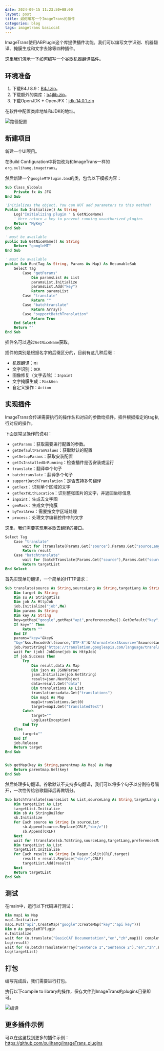```yaml
---
date: 2024-09-15 11:23:50+08:00
layout: post
title: 如何编写一个ImageTrans的插件
categories: blog
tags: imagetrans basiccat
---
```


ImageTrans使用ABPlugin这个库提供插件功能。我们可以编写文字识别、机器翻译、掩膜生成和文字去除等四种插件。

这里我们演示一下如何编写一个谷歌机器翻译插件。

## 环境准备

1. 下载B4J 8.9：[B4J.zip](https://github.com/xulihang/misc/releases/download/builds/B4J.zip)。
2. 下载额外的类库：[b4jlib.zip](https://github.com/xulihang/misc/releases/download/builds/b4jlib.zip)。
3. 下载OpenJDK + OpenJFX：[jdk-14.0.1.zip](https://www.b4x.com/b4j/files/java/jdk-14.0.1.zip)


在软件中配置类库地址和JDK的地址。

![路径配置](/album/B4J/path.jpg)


## 新建项目

新建一个UI项目。

在Build Configuration中将包改为和ImageTrans一样的`org.xulihang.imagetrans`。

然后新建一个`googleMTPlugin.bas`的类，包含以下模板内容：

```vb
Sub Class_Globals
	Private fx As JFX
End Sub

'Initializes the object. You can NOT add parameters to this method!
Public Sub Initialize() As String
	Log("Initializing plugin " & GetNiceName)
	' Here return a key to prevent running unauthorized plugins
	Return "MyKey"
End Sub

' must be available
public Sub GetNiceName() As String
	Return "googleMT"
End Sub

' must be available
public Sub Run(Tag As String, Params As Map) As ResumableSub
	Select Tag
		Case "getParams"
			Dim paramsList As List
			paramsList.Initialize
			paramsList.Add("key")
			Return paramsList
		Case "translate"
			Return ""
		Case "batchtranslate"
			Return Array()
		Case "supportBatchTranslation"
			Return True
	End Select
	Return ""
End Sub
```

插件名可以通过`GetNiceName`获取。

插件的类别是根据名字的后缀区分的，目前有这几种后缀：

* 机器翻译：`MT`
* 文字识别：`OCR`
* 图像修复（文字去除）：`Inpaint`
* 文字掩膜生成：`MaskGen`
* 自定义操作：`Action`

## 实现插件

ImageTrans会传递需要执行的操作名和对应的参数给插件。插件根据指定的tag执行对应的操作。

下面是常见操作的说明：

* `getParams`：获取需要进行配置的参数。
* `getDefaultParamValues`：获取默认的配置
* `getSetupParams`：获取安装配置
* `getIsInstalledOrRunning`：检查插件是否安装或运行
* `translate`：翻译单个句子
* `batchtranslate`：翻译多个句子
* `supportBatchTranslation`：是否支持多句翻译
* `getText`：识别单个区域的文字
* `getTextWithLocation`：识别整张图片的文字，并返回坐标信息
* `inpaint`：生成去文字图
* `genMask`：生成文字掩膜
* `byTextArea`：需要按文字区域处理
* `process`：处理文字编辑控件中的文字


这里，我们需要实现用谷歌去翻译的接口。


```vb
Select Tag
	Case "translate"
		wait for (translate(Params.Get("source"),Params.Get("sourceLang"),Params.Get("targetLang"),Params.Get("preferencesMap"))) complete (result As String)
		Return result
	Case "batchtranslate"
		wait for (batchTranslate(Params.Get("source"),Params.Get("sourceLang"),Params.Get("targetLang"),Params.Get("preferencesMap"))) complete (targetList As List)
		Return targetList
End Select
```

首先实现单句翻译，一个简单的HTTP请求：

```vb
Sub translate(source As String,sourceLang As String,targetLang As String,preferencesMap As Map) As ResumableSub
	Dim target As String
	Dim su As StringUtils
	Dim job As HttpJob
	job.Initialize("job",Me)
	Dim params As String
	Dim key As String
	key=getMap("google",getMap("api",preferencesMap)).GetDefault("key","")
	If key="" Then
		Return ""
	End If
	params="key="&key& _
	"&q="&su.EncodeUrl(source,"UTF-8")&"&format=text&source="&sourceLang&"&target="&targetLang
	job.PostString("https://translation.googleapis.com/language/translate/v2",params)
	wait For (job) JobDone(job As HttpJob)
	If job.Success Then
		Try
			Dim result,data As Map
			Dim json As JSONParser
			json.Initialize(job.GetString)
			result=json.NextObject
			data=result.Get("data")
			Dim translations As List
			translations=data.Get("translations")
			Dim map1 As Map
			map1=translations.Get(0)
			target=map1.Get("translatedText")
		Catch
			target=""
			Log(LastException)
		End Try
	Else
		target=""
	End If
	job.Release
	Return target
End Sub


Sub getMap(key As String,parentmap As Map) As Map
	Return parentmap.Get(key)
End Sub
```

然后处理多句翻译。谷歌默认不支持多句翻译，我们可以将多个句子以分割符号隔开，一次性传给谷歌翻译后再做切分。

```vb
Sub batchTranslate(sourceList As List,sourceLang As String,targetLang As String,preferencesMap As Map) As ResumableSub
	Dim targetList As List
	targetList.Initialize
	Dim sb As StringBuilder
	sb.Initialize
	For Each source As String In sourceList
		sb.Append(source.Replace(CRLF,"<br/>"))
		sb.Append(CRLF)
	Next
	wait for (translate(sb.ToString,sourceLang,targetLang,preferencesMap)) Complete (target As String)
	Dim targetList As List
	targetList.Initialize
	For Each result As String In Regex.Split(CRLF,target)
		result = result.Replace("<br/>",CRLF)
		targetList.Add(result)
	Next
	Return targetList
End Sub
```

## 测试

在main中，运行以下代码进行测试：

```vb
Dim map1 As Map
map1.Initialize
map1.Put("api",CreateMap("google":CreateMap("key":"api key")))
Dim n As googleMTPlugin
n.Initialize
wait for (n.translate("BasicCAT Documentation","en","zh",map1)) complete (result As String)
Log(result)
wait for (n.batchTranslate(Array("Sentence 1","Sentence 2"),"en","zh",map1)) complete (targetList As List)
Log(targetList)
```

## 打包

编写完成后，我们需要进行打包。

执行以下compile to library的操作，保存文件到ImageTrans的plugins目录即可。


![编译](/album/B4J/compile-to-library.jpg)


## 更多插件示例

可以在这里找到更多的插件示例：<https://github.com/xulihang/ImageTrans_plugins>